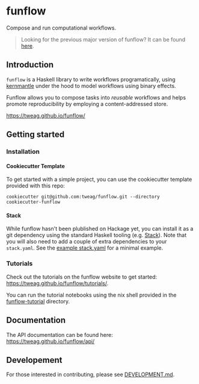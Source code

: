 # funflow

Compose and run computational workflows.

> Looking for the previous major version of funflow? It can be found
> [here](https://github.com/tweag/funflow/tree/funflow1).

## Introduction

`funflow` is a Haskell library to write workflows programatically, using
[kernmantle](https://github.com/tweag/kernmantle/) under the hood to model
workflows using binary effects.

Funflow allows you to compose tasks into *reusable* workflows and helps
promote reproducibility by employing a content-addressed store.

https://tweag.github.io/funflow/

## Getting started

### Installation

#### Cookiecutter Template

To get started with a simple project, you can use the cookiecutter template
provided with this repo:

```console
cookiecutter git@github.com:tweag/funflow.git --directory cookiecutter-funflow
```

#### Stack

While funflow hasn't been plublished on Hackage yet, you can install it as a git
dependency using the standard Haskell tooling (e.g.
[Stack](https://docs.haskellstack.org/en/stable/yaml_configuration/#packages)).
Note that you will also need to add a couple of extra dependencies to your
`stack.yaml`. See the [example stack.yaml](./docs/example-user-stack.yaml) for a
minimal example.

### Tutorials

Check out the tutorials on the funflow website to get started:
https://tweag.github.io/funflow/tutorials/.

You can run the tutorial notebooks using the nix shell provided in the
[funflow-tutorial](./funflow-tutorial) directory.

## Documentation

The API documentation can be found here: https://tweag.github.io/funflow/api/

## Developement

For those interested in contributing, please see
[DEVELOPMENT.md](./docs/DEVELOPMENT.md).
